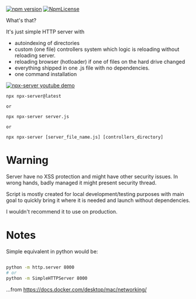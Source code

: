 [![npm version](https://badge.fury.io/js/npx-server.svg)](https://badge.fury.io/js/npx-server)
[![NpmLicense](https://img.shields.io/npm/l/npx-server.svg)](https://github.com/stopsopa/npx-server/blob/master/LICENSE)


What's that?

It's just simple HTTP server with 
- autoindexing of directories
- custom (one file) controllers system which logic is reloading without reloading server. 
- reloading browser (hotloader) if one of files on the hard drive changed
- everything shipped in one .js file with no dependencies. 
- one command installation



[![npx-server youtube demo](https://user-images.githubusercontent.com/3743506/48829880-40d84900-ed6b-11e8-8a9b-ff566f15d2a9.png)](http://www.youtube.com/watch?v=uAO9Buimxys)



    npx npx-server@latest
    
    or
    
    npx npx-server server.js
    
    or
    
    npx npx-server [server_file_name.js] [controllers_directory]
    
    
    
    
# Warning

Server have no XSS protection and might have other security issues. In wrong hands, badly managed it might present security thread.

Script is mostly created for local development/testing purposes with main goal to quickly bring it where it is needed and launch without dependencies. 

I wouldn't recommend it to use on production.

# Notes

Simple equivalent in python would be: 

```bash

python -m http.server 8000
# or
python -m SimpleHTTPServer 8000

```

...from https://docs.docker.com/desktop/mac/networking/
